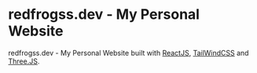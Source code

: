 # redfrogss.dev - My Personal Website

redfrogss.dev - My Personal Website built with [ReactJS](https://reactjs.org/), [TailWindCSS](https://tailwindcss.com/) and [Three.JS](https://threejs.org/).